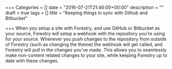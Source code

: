 +++
Categories = []
date = "2016-07-21T21:46:00+00:00"
description = ""
draft = true
tags = []
title = "Keeping things in sync with Github and Bitbucket"

+++
When you setup a site with Forestry, and use GitHub or Bitbucket as your source, Forestry will setup a webhook with the repository you're using for your source. Whenever you push changes to the repository from outside of Forestry (such as changing the theme) the webhook will get called, and Forestry will pull in the changes you've made. This allows you to seamlessly make non-content related changes to your site, while keeping Forestry up to date with these changes.